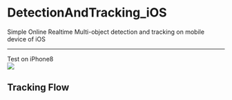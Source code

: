 # DetectionAndTracking_iOS
Simple Online Realtime Multi-object detection and tracking on mobile device of iOS  
____
Test on iPhone8  
![](https://github.com/popCain/DetectionAndTracking_iOS/blob/main/image/objectTracking.gif)
## Tracking Flow
